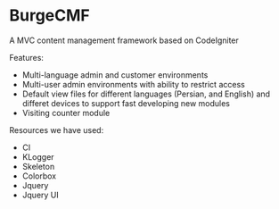 # BurgeCMF
A MVC content management framework based on CodeIgniter

Features:
- Multi-language admin and customer environments
- Multi-user admin environments with ability to restrict access
- Default view files for different languages (Persian, and English) and differet devices to support fast developing new modules
- Visiting counter module 

Resources we have used:
- CI
- KLogger
- Skeleton 
- Colorbox
- Jquery
- Jquery UI